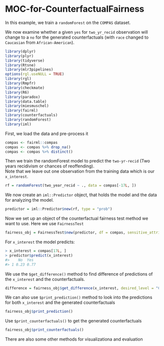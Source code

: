 # MOC-for-CounterfactualFairness

In this example, we train a `randomForest` on the `COMPAS` dataset.

We now examine whether a given `yes` for `two_yr_recid` observation will change
to a `no` for the generated counterfactuals (with `race` changed to `Caucasian` from `African-American`).

``` r
library(dplyr)
library(plyr)
library(tidyverse)
library(Rtsne)
library(mlr3pipelines)
options(rgl.useNULL = TRUE)
library(rgl)
library(Rmpfr)
library(checkmate)
library(R6)
library(paradox)
library(data.table)
library(miesmuschel)
library(fairml)
library(counterfactuals)
library(randomForest)
library(iml)
```

First, we load the data and pre-process it

```r
compas <- fairml::compas
compas <- compas %>% drop_na()
compas <- compas %>% distinct()
``` 
 
Then we train the randomForest model to predict the `two-yr-recid` (Two years recidivism or chances of reoffending). <br>
Note that we leave out one observation from the training data which is
our `x_interest`.

``` r
rf = randomForest(two_year_recid ~ ., data = compas[-17L, ])
```

We now create an `iml::Predictor` object, that holds the model and the
data for analyzing the model.

``` r
predictor = iml::Predictor$new(rf, type = "prob")
```

Now we set up an object of the counterfactual fairness test method we want
to use. Here we use `FairnessTest`

``` r
fairness_obj = FairnessTest$new(predictor, df = compas, sensitive_attribute = "race", n_generations = 175)
```

For `x_interest` the model predicts:

``` r
> x_interest = compas[17L, ]
> predictor$predict(x_interest)
#>    No  Yes
#> 1 0.23 0.77
```

We use the `$get_difference()` method to find difference of predictions of the  `x_interest` and the counterfactuals.

``` r
difference = fairness_obj$get_difference(x_interest, desired_level = "Caucasian", desired_prob = c(0.5,1))
```

We can also use `$print_prediction()` method to look into the predictions for both `x_interest` and the generated counterfactuals
``` r
fairness_obj$print_prediction()
```

Use `$print_counterfactuals()` to get the generated counterfactuals
``` r
fairness_obj$print_counterfactuals()
```

There are also some other methods for visualizationa and evaluation

